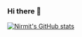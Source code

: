 ### Hi there 👋

<!--
**kermitnirmit/kermitnirmit** is a ✨ _special_ ✨ repository because its `README.md` (this file) appears on your GitHub profile.

Here are some ideas to get you started:

- 🔭 I’m currently working on ...
- 🌱 I’m currently learning ...
- 👯 I’m looking to collaborate on ...
- 🤔 I’m looking for help with ...
- 💬 Ask me about ...
- 📫 How to reach me: ...
- 😄 Pronouns: ...
- ⚡ Fun fact: ...
-->

[![Nirmit's GitHub stats](https://github-readme-stats.vercel.app/api?username=kermitnirmit)](https://github.com/anuraghazrat/github-readme-stats)
